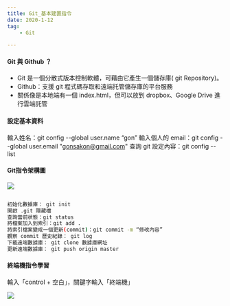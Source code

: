 ```yaml
---
title: Git_基本建置指令
date: 2020-1-12
tag: 
    - Git

---
```



#### Git 與 Github ？
- Git 是一個分散式版本控制軟體，可藉由它產生一個儲存庫( git Repository)。
- Github：支援 git 程式碼存取和遠端托管儲存庫的平台服務
- 關係像是本地端有一個 index.html，但可以放到 dropbox、Google Drive 進行雲端託管


#### 設定基本資料
輸入姓名：git config --global user.name “gon”
輸入個人的 email：git config --global user.email "gonsakon@gmail.com"
查詢 git 設定內容：git config --list


#### Git指令架構圖

![](https://i.imgur.com/xuLLH17.png)


``` bash

初始化數據庫： git init
開啟 .git 隱藏檔
查詢當前狀態：git status
將檔案加入到索引：git add .
將索引檔案變成一個更新(commit)：git commit -m “修改內容”
觀察 commit 歷史紀錄： git log
下載遠端數據庫： git clone 數據庫網址
更新遠端數據庫： git push origin master
```

#### 終端機指令學習

輸入「control + 空白」，關鍵字輸入「終端機」

![](https://i.imgur.com/b3vNshK.png)


